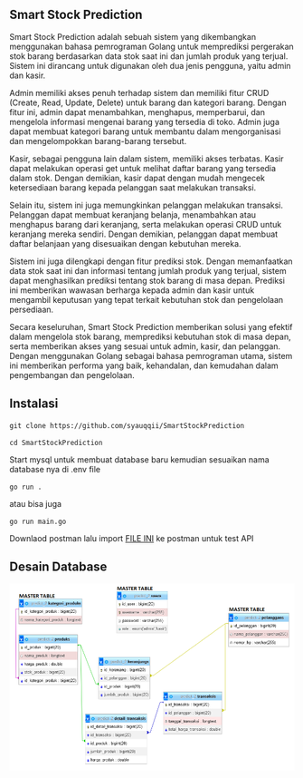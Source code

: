 ## Smart Stock Prediction
Smart Stock Prediction adalah sebuah sistem yang dikembangkan menggunakan bahasa pemrograman Golang untuk memprediksi pergerakan stok barang berdasarkan data stok saat ini dan jumlah produk yang terjual. Sistem ini dirancang untuk digunakan oleh dua jenis pengguna, yaitu admin dan kasir.

Admin memiliki akses penuh terhadap sistem dan memiliki fitur CRUD (Create, Read, Update, Delete) untuk barang dan kategori barang. Dengan fitur ini, admin dapat menambahkan, menghapus, memperbarui, dan mengelola informasi mengenai barang yang tersedia di toko. Admin juga dapat membuat kategori barang untuk membantu dalam mengorganisasi dan mengelompokkan barang-barang tersebut.

Kasir, sebagai pengguna lain dalam sistem, memiliki akses terbatas. Kasir dapat melakukan operasi get untuk melihat daftar barang yang tersedia dalam stok. Dengan demikian, kasir dapat dengan mudah mengecek ketersediaan barang kepada pelanggan saat melakukan transaksi.

Selain itu, sistem ini juga memungkinkan pelanggan melakukan transaksi. Pelanggan dapat membuat keranjang belanja, menambahkan atau menghapus barang dari keranjang, serta melakukan operasi CRUD untuk keranjang mereka sendiri. Dengan demikian, pelanggan dapat membuat daftar belanjaan yang disesuaikan dengan kebutuhan mereka.

Sistem ini juga dilengkapi dengan fitur prediksi stok. Dengan memanfaatkan data stok saat ini dan informasi tentang jumlah produk yang terjual, sistem dapat menghasilkan prediksi tentang stok barang di masa depan. Prediksi ini memberikan wawasan berharga kepada admin dan kasir untuk mengambil keputusan yang tepat terkait kebutuhan stok dan pengelolaan persediaan.

Secara keseluruhan, Smart Stock Prediction memberikan solusi yang efektif dalam mengelola stok barang, memprediksi kebutuhan stok di masa depan, serta memberikan akses yang sesuai untuk admin, kasir, dan pelanggan. Dengan menggunakan Golang sebagai bahasa pemrograman utama, sistem ini memberikan performa yang baik, kehandalan, dan kemudahan dalam pengembangan dan pengelolaan.

## Instalasi
```
git clone https://github.com/syauqqii/SmartStockPrediction
```
```
cd SmartStockPrediction
```
Start mysql untuk membuat database baru kemudian sesuaikan nama database nya di .env file
```
go run .
```
atau bisa juga
```
go run main.go
```
Downlaod postman lalu import [FILE INI](https://github.com/syauqqii/SmartStockPrediction/blob/main/Others/Smart%20Stock%20Prediction.postman_collection.json) ke postman untuk test API

## Desain Database
<img src="https://github.com/syauqqii/SmartStockPrediction/blob/main/Others/Screenshot%20(764).png">
